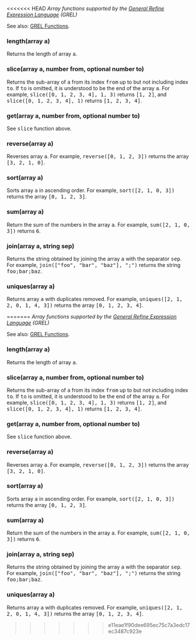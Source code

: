 <<<<<<< HEAD
_Array functions supported by the [General Refine Expression Language](OpenRefine+Expression+Language) (GREL)_

See also: [GREL Functions](All+GREL+functions).

### length(array a)

Returns the length of array <tt>a</tt>.

### slice(array a, number from, optional number to)

Returns the sub-array of <tt>a</tt> from its index <tt>from</tt> up to but not including index <tt>to</tt>. If <tt>to</tt> is omitted, it is understood to be the end of the array <tt>a</tt>. For example, <tt>slice([0, 1, 2, 3, 4], 1, 3)</tt> returns <tt>[1, 2]</tt>, and <tt>slice([0, 1, 2, 3, 4], 1)</tt> returns <tt>[1, 2, 3, 4]</tt>.

### get(array a, number from, optional number to)

See <tt>slice</tt> function above.

### reverse(array a)

Reverses array <tt>a</tt>. For example, <tt>reverse([0, 1, 2, 3])</tt> returns the array <tt>[3, 2, 1, 0]</tt>.

### sort(array a)

Sorts array <tt>a</tt> in ascending order. For example, <tt>sort([2, 1, 0, 3])</tt> returns the array <tt>[0, 1, 2, 3]</tt>.

### sum(array a)

Return the sum of the numbers in the array <tt>a</tt>. For example, <tt>sum([2, 1, 0, 3])</tt> returns <tt>6</tt>.

### join(array a, string sep)

Returns the string obtained by joining the array <tt>a</tt> with the separator <tt>sep</tt>. For example, <tt>join(["foo", "bar", "baz"], ";")</tt> returns the string <tt>foo;bar;baz</tt>.

### uniques(array a)

Returns array <tt>a</tt> with duplicates removed. For example, <tt>uniques([2, 1, 2, 0, 1, 4, 3])</tt> returns the array <tt>[0, 1, 2, 3, 4]</tt>.

=======
_Array functions supported by the [General Refine Expression Language](OpenRefine+Expression+Language) (GREL)_

See also: [GREL Functions](All+GREL+functions).

### length(array a)

Returns the length of array <tt>a</tt>.

### slice(array a, number from, optional number to)

Returns the sub-array of <tt>a</tt> from its index <tt>from</tt> up to but not including index <tt>to</tt>. If <tt>to</tt> is omitted, it is understood to be the end of the array <tt>a</tt>. For example, <tt>slice([0, 1, 2, 3, 4], 1, 3)</tt> returns <tt>[1, 2]</tt>, and <tt>slice([0, 1, 2, 3, 4], 1)</tt> returns <tt>[1, 2, 3, 4]</tt>.

### get(array a, number from, optional number to)

See <tt>slice</tt> function above.

### reverse(array a)

Reverses array <tt>a</tt>. For example, <tt>reverse([0, 1, 2, 3])</tt> returns the array <tt>[3, 2, 1, 0]</tt>.

### sort(array a)

Sorts array <tt>a</tt> in ascending order. For example, <tt>sort([2, 1, 0, 3])</tt> returns the array <tt>[0, 1, 2, 3]</tt>.

### sum(array a)

Return the sum of the numbers in the array <tt>a</tt>. For example, <tt>sum([2, 1, 0, 3])</tt> returns <tt>6</tt>.

### join(array a, string sep)

Returns the string obtained by joining the array <tt>a</tt> with the separator <tt>sep</tt>. For example, <tt>join(["foo", "bar", "baz"], ";")</tt> returns the string <tt>foo;bar;baz</tt>.

### uniques(array a)

Returns array <tt>a</tt> with duplicates removed. For example, <tt>uniques([2, 1, 2, 0, 1, 4, 3])</tt> returns the array <tt>[0, 1, 2, 3, 4]</tt>.

>>>>>>> e11eae1f90dee695ec75c7a3edc17ec3487c923e
